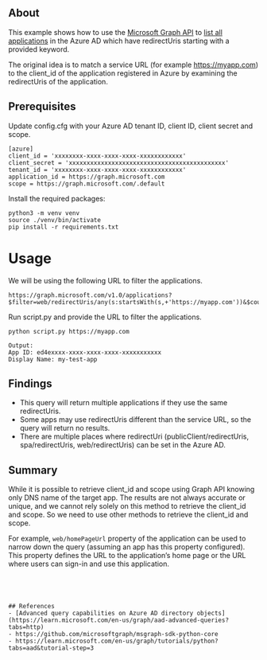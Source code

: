 ## About
This example shows how to use the [Microsoft Graph API](https://docs.microsoft.com/en-us/graph/api/resources/azure-ad-overview?view=graph-rest-1.0) to [list all applications](https://learn.microsoft.com/en-us/graph/api/application-list?view=graph-rest-1.0&tabs=http) in the Azure AD which have redirectUris starting with a provided keyword.

The original idea is to match a service URL (for example https://myapp.com) to the client_id of the application registered in Azure by examining the redirectUris of the application.

## Prerequisites
Update config.cfg with your Azure AD tenant ID, client ID, client secret and scope.
```
[azure]
client_id = 'xxxxxxxx-xxxx-xxxx-xxxx-xxxxxxxxxxxx'
client_secret = 'xxxxxxxxxxxxxxxxxxxxxxxxxxxxxxxxxxxxxxxxxxxx'
tenant_id = 'xxxxxxxx-xxxx-xxxx-xxxx-xxxxxxxxxxxx'
application_id = https://graph.microsoft.com
scope = https://graph.microsoft.com/.default
```

Install the required packages:
```
python3 -m venv venv
source ./venv/bin/activate
pip install -r requirements.txt
```

# Usage
We will be using the following URL to filter the applications. 

```
https://graph.microsoft.com/v1.0/applications?$filter=web/redirectUris/any(s:startsWith(s,+'https://myapp.com'))&$count=true&$select=appId,displayName
```

Run script.py and provide the URL to filter the applications.
```
python script.py https://myapp.com

Output:
App ID: ed4exxxx-xxxx-xxxx-xxxx-xxxxxxxxxxx
Display Name: my-test-app
```

## Findings
- This query will return multiple applications if they use the same redirectUris.  
- Some apps may use redirectUris different than the service URL, so the query will return no results.
- There are multiple places where redirectUri (publicClient/redirectUris, spa/redirectUris, web/redirectUris) can be set in the Azure AD.

## Summary
While it is possible to retrieve client_id and scope using Graph API knowing only DNS name of the target app. The results are not always accurate or unique, and we cannot rely solely on this method to retrieve the client_id and scope. So we need to use other methods to retrieve the client_id and scope.

For example, `web/homePageUrl` property of the application can be used to narrow down the query (assuming an app has this property configured). This property defines the URL to the application’s home page or the URL where users can sign-in and use this application.

```




## References
- [Advanced query capabilities on Azure AD directory objects](https://learn.microsoft.com/en-us/graph/aad-advanced-queries?tabs=http)
- https://github.com/microsoftgraph/msgraph-sdk-python-core
- https://learn.microsoft.com/en-us/graph/tutorials/python?tabs=aad&tutorial-step=3
